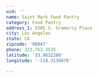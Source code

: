 ```yaml
---
uid: ''
name: Saint Mark Food Pantry
category: Food Pantry
address_1: 8305 S. Gramercy Place
city: Los Angeles
state: CA
zipcode: '90047'
phone: 323.753.3535
latitude: '33.9632286'
longitude: '-118.3136076'

---
```

